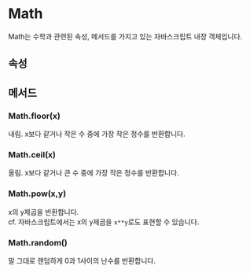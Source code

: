 # Math
Math는 수학과 관련된 속성, 메서드를 가지고 있는 자바스크립트 내장 객체입니다.

## 속성

## 메서드
### Math.floor(x)
내림. x보다 같거나 작은 수 중에 가장 작은 정수를 반환합니다.

### Math.ceil(x)
올림. x보다 같거나 큰 수 중에 가장 작은 정수를 반환합니다.

### Math.pow(x,y)
x의 y제곱을 반환합니다. <br/>
cf. 자바스크립트에서는 x의 y제곱을 `x**y`로도 표현할 수 있습니다.

### Math.random()
말 그대로 랜덤하게 0과 1사이의 난수를 반환합니다.

